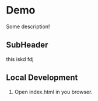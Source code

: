 # Demo
Some description!

## SubHeader

this iskd fdj

## Local Development
1. Open index.html in you browser.
